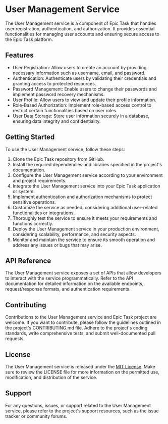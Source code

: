 # User Management Service

The User Management service is a component of Epic Task that handles user registration, authentication, and authorization. It provides essential functionalities for managing user accounts and ensuring secure access to the Epic Task platform.

## Features

- User Registration: Allow users to create an account by providing necessary information such as username, email, and password.
- Authentication: Authenticate users by validating their credentials and granting access to protected resources.
- Password Management: Enable users to change their passwords and implement password recovery mechanisms.
- User Profile: Allow users to view and update their profile information.
- Role-Based Authorization: Implement role-based access control to restrict certain functionalities based on user roles.
- User Data Storage: Store user information securely in a database, ensuring data integrity and confidentiality.

## Getting Started

To use the User Management service, follow these steps:

1. Clone the Epic Task repository from GitHub.
2. Install the required dependencies and libraries specified in the project's documentation.
3. Configure the User Management service according to your environment and project requirements.
4. Integrate the User Management service into your Epic Task application or system.
5. Implement authentication and authorization mechanisms to protect sensitive operations.
6. Customize the service as needed, considering additional user-related functionalities or integrations.
7. Thoroughly test the service to ensure it meets your requirements and functions correctly.
8. Deploy the User Management service in your production environment, considering scalability, performance, and security aspects.
9. Monitor and maintain the service to ensure its smooth operation and address any issues or bugs that may arise.

## API Reference

The User Management service exposes a set of APIs that allow developers to interact with the service programmatically. Refer to the API documentation for detailed information on the available endpoints, request/response formats, and authentication requirements.

## Contributing

Contributions to the User Management service and Epic Task project are welcome. If you want to contribute, please follow the guidelines outlined in the project's CONTRIBUTING.md file. Adhere to the project's coding standards, write comprehensive tests, and submit well-documented pull requests.

## License

The User Management service is released under the [MIT License](https://opensource.org/licenses/MIT). Make sure to review the LICENSE file for more information on the permitted use, modification, and distribution of the service.

## Support

For any questions, issues, or support related to the User Management service, please refer to the project's support resources, such as the issue tracker or community forums.